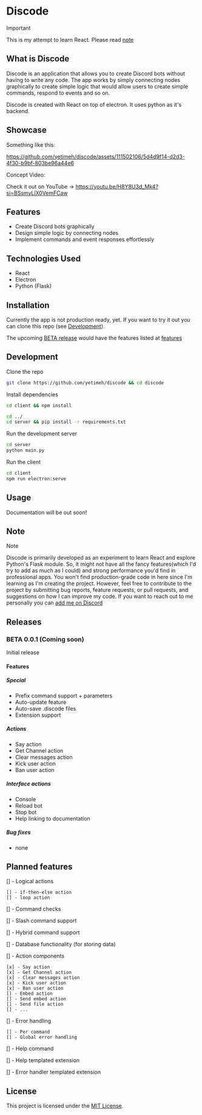 # Discode

> [!IMPORTANT]  
> This is my attempt to learn React. Please read [note](#note)




## What is  Discode

Discode is an application that allows you to create Discord bots without having to write any code. The app works by simply connecting nodes graphically to create simple logic that would allow users to create simple commands, respond to events and so on.

Discode is created with React on top of electron. It uses python as it's backend.

## Showcase

Something like this:

https://github.com/yetimeh/discode/assets/111502106/5d4d9f14-d2d3-4f30-b9bf-803be96a44e6

Concept Video:

Check it out on YouTube -> https://youtu.be/H8Y8U3d_Mk4?si=BSsmyLlX0VemFCaw



## Features

- Create Discord bots graphically
- Design simple logic by connecting nodes
- Implement commands and event responses effortlessly

## Technologies Used

- React
- Electron
- Python (Flask)

## Installation

Currently the app is not production ready, yet. If you want to try it out you can clone this repo (see [Development](#development)).

The upcoming [BETA release](#beta-001-coming-soon) would have the features listed at [features](#features-1)


## Development

Clone the repo

```bash
git clone https://github.com/yetimeh/discode && cd discode

```

Install dependencies

```bash
cd client && npm install
```

```bash
cd ../
cd server && pip install -r requirements.txt
```

Run the development server

```bash
cd server
python main.py
```

Run the client 
```bash
cd client
npm run electron:serve
```

## Usage

Documentation will be out soon!


## Note

> [!NOTE]  
> Discode is primarily developed as an experiment to learn React and explore Python's Flask module. So, it might not have all the fancy features(which I'd try to add as much as I could) and strong performance you'd find in professional apps. You won't find production-grade code in here since I'm learning as I'm creating the project. However, feel free to contribute to the project by submitting bug reports, feature requests, or pull requests, and suggestions on how I can improve my code. If you want to reach out to me personally you can [add me on Discord](https://discordapp.com/users/652407551849267200)


## Releases

### BETA 0.0.1 (Coming soon)

Initial release

#### Features

##### Special

- Prefix command support + parameters
- Auto-update feature 
- Auto-save .discode files
- Extension support


##### Actions

- Say action
- Get Channel action
- Clear messages action
- Kick user action
- Ban user action

##### Interface actions

- Console
- Reload bot
- Stop bot
- Help linking to documentation

##### Bug fixes

- none


## Planned features

[] - Logical actions
    
    [] - if-then-else action
    [] - loop action

[] - Command checks

[] - Slash command support

[] - Hybrid command support

[] - Database functionality (for storing data)

[] - Action components

    [x] - Say action
    [x] - Get Channel action
    [x] - Clear messages action
    [x] - Kick user action
    [x] - Ban user action
    [] - Embed action
    [] - Send embed action
    [] - Send file action
    [] - ...

[] - Error handling
    
    [] - Per command
    [] - Global error handling

[] - Help command

[] - Help templated extension

[] - Error handler templated extension






## License

This project is licensed under the [MIT License](LICENSE).
